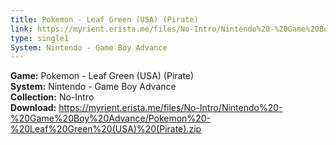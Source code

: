 ```yaml
---
title: Pokemon - Leaf Green (USA) (Pirate)
link: https://myrient.erista.me/files/No-Intro/Nintendo%20-%20Game%20Boy%20Advance/Pokemon%20-%20Leaf%20Green%20(USA)%20(Pirate).zip
type: single1
System: Nintendo - Game Boy Advance
---
```

<b>Game:</b> Pokemon - Leaf Green (USA) (Pirate)<br>
<b>System:</b> Nintendo - Game Boy Advance<br>
<b>Collection:</b> No-Intro<br>
<b>Download:</b> https://myrient.erista.me/files/No-Intro/Nintendo%20-%20Game%20Boy%20Advance/Pokemon%20-%20Leaf%20Green%20(USA)%20(Pirate).zip